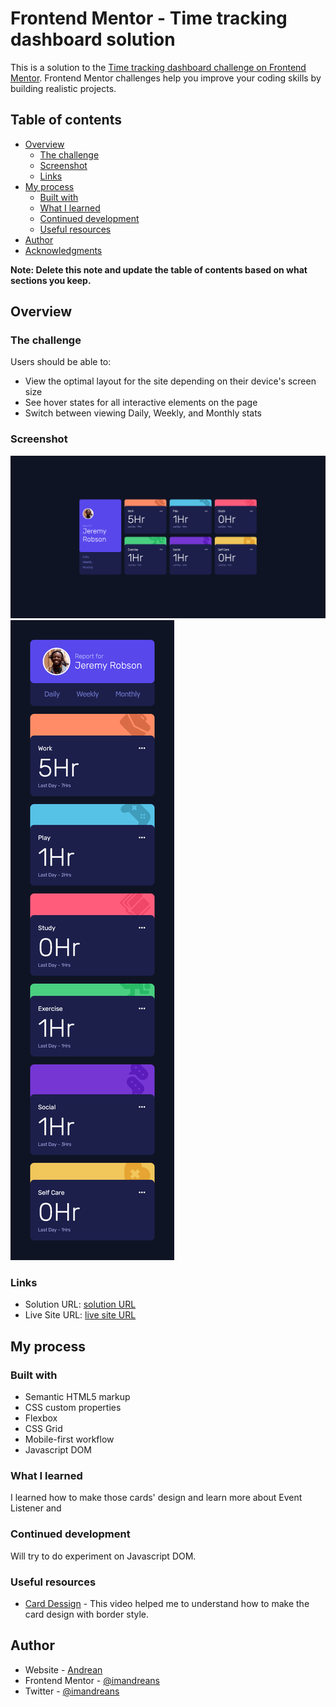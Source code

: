# Frontend Mentor - Time tracking dashboard solution

This is a solution to the [Time tracking dashboard challenge on Frontend Mentor](https://www.frontendmentor.io/challenges/time-tracking-dashboard-UIQ7167Jw). Frontend Mentor challenges help you improve your coding skills by building realistic projects.

## Table of contents

- [Overview](#overview)
  - [The challenge](#the-challenge)
  - [Screenshot](#screenshot)
  - [Links](#links)
- [My process](#my-process)
  - [Built with](#built-with)
  - [What I learned](#what-i-learned)
  - [Continued development](#continued-development)
  - [Useful resources](#useful-resources)
- [Author](#author)
- [Acknowledgments](#acknowledgments)

**Note: Delete this note and update the table of contents based on what sections you keep.**

## Overview

### The challenge

Users should be able to:

- View the optimal layout for the site depending on their device's screen size
- See hover states for all interactive elements on the page
- Switch between viewing Daily, Weekly, and Monthly stats

### Screenshot

![desktop](./desktop.png)
![mobile](./mobile.png)

### Links

- Solution URL: [solution URL](https://github.com/imandreans/time-tracking-dashboard-main)
- Live Site URL: [live site URL](https://time-tracking-dashboard-main-sepia-five.vercel.app/)

## My process

### Built with

- Semantic HTML5 markup
- CSS custom properties
- Flexbox
- CSS Grid
- Mobile-first workflow
- Javascript DOM

### What I learned

I learned how to make those cards' design and learn more about Event Listener and

### Continued development

Will try to do experiment on Javascript DOM.

### Useful resources

- [Card Dessign](https://youtu.be/b71OeOAEQrQ?si=aOMULW4fSIbDi1u2) - This video helped me to understand how to make the card design with border style.

## Author

- Website - [Andrean](https://portfolio-gamma-three-44.vercel.app/)
- Frontend Mentor - [@imandreans](https://www.frontendmentor.io/profile/imandreans)
- Twitter - [@imandreans](https://www.twitter.com/imandreans)

